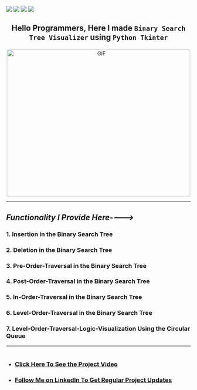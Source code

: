 ![](https://img.shields.io/badge/Programming_Language-Python-blue.svg)
![](https://img.shields.io/badge/Tool_Used-Tkinter-orange.svg)
![](https://img.shields.io/badge/Python_Version-3.7-blue.svg)
![](https://img.shields.io/badge/Status-Complete-green.svg)

## <p align="center">Hello Programmers, Here I made `Binary Search Tree Visualizer` using `Python Tkinter` </p>

<p align="center"> <img alt="GIF" height="400px"  width="500px" src="https://blog.penjee.com/wp-content/uploads/2015/11/binary-search-tree-sorted-array-animation.gif"/><br></p>

---

## <p align="left"> ***_Functionality I Provide Here---->_***
### 1. Insertion in the Binary Search Tree
### 2. Deletion in the Binary Search Tree
### 3. Pre-Order-Traversal in the Binary Search Tree
### 4. Post-Order-Traversal in the Binary Search Tree
### 5. In-Order-Traversal in the Binary Search Tree
### 6. Level-Order-Traversal in the Binary Search Tree
### 7. Level-Order-Traversal-Logic-Visualization Using the Circular Queue</p>
---
# <p align="left">
- ###  [Click Here To See the Project Video](https://youtu.be/9MZDMAiR24I "LCO")
- ###  [Follow Me on LinkedIn To Get Regular Project Updates](https://www.linkedin.com/in/samarpan-dasgupta-4aa1061b0/ "LCO")
 
